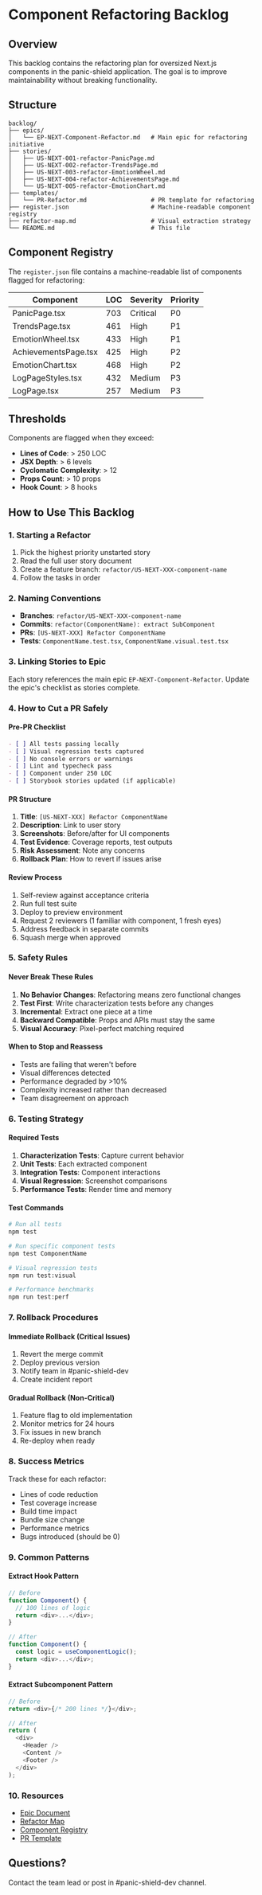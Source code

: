 # Component Refactoring Backlog

## Overview
This backlog contains the refactoring plan for oversized Next.js components in the panic-shield application. The goal is to improve maintainability without breaking functionality.

## Structure

```
backlog/
├── epics/
│   └── EP-NEXT-Component-Refactor.md   # Main epic for refactoring initiative
├── stories/
│   ├── US-NEXT-001-refactor-PanicPage.md
│   ├── US-NEXT-002-refactor-TrendsPage.md
│   ├── US-NEXT-003-refactor-EmotionWheel.md
│   ├── US-NEXT-004-refactor-AchievementsPage.md
│   └── US-NEXT-005-refactor-EmotionChart.md
├── templates/
│   └── PR-Refactor.md                  # PR template for refactoring
├── register.json                       # Machine-readable component registry
├── refactor-map.md                     # Visual extraction strategy
└── README.md                           # This file
```

## Component Registry

The `register.json` file contains a machine-readable list of components flagged for refactoring:

| Component | LOC | Severity | Priority |
|-----------|-----|----------|----------|
| PanicPage.tsx | 703 | Critical | P0 |
| TrendsPage.tsx | 461 | High | P1 |
| EmotionWheel.tsx | 433 | High | P1 |
| AchievementsPage.tsx | 425 | High | P2 |
| EmotionChart.tsx | 468 | High | P2 |
| LogPageStyles.tsx | 432 | Medium | P3 |
| LogPage.tsx | 257 | Medium | P3 |

## Thresholds

Components are flagged when they exceed:
- **Lines of Code**: > 250 LOC
- **JSX Depth**: > 6 levels
- **Cyclomatic Complexity**: > 12
- **Props Count**: > 10 props
- **Hook Count**: > 8 hooks

## How to Use This Backlog

### 1. Starting a Refactor
1. Pick the highest priority unstarted story
2. Read the full user story document
3. Create a feature branch: `refactor/US-NEXT-XXX-component-name`
4. Follow the tasks in order

### 2. Naming Conventions
- **Branches**: `refactor/US-NEXT-XXX-component-name`
- **Commits**: `refactor(ComponentName): extract SubComponent`
- **PRs**: `[US-NEXT-XXX] Refactor ComponentName`
- **Tests**: `ComponentName.test.tsx`, `ComponentName.visual.test.tsx`

### 3. Linking Stories to Epic
Each story references the main epic `EP-NEXT-Component-Refactor`. Update the epic's checklist as stories complete.

### 4. How to Cut a PR Safely

#### Pre-PR Checklist
```markdown
- [ ] All tests passing locally
- [ ] Visual regression tests captured
- [ ] No console errors or warnings
- [ ] Lint and typecheck pass
- [ ] Component under 250 LOC
- [ ] Storybook stories updated (if applicable)
```

#### PR Structure
1. **Title**: `[US-NEXT-XXX] Refactor ComponentName`
2. **Description**: Link to user story
3. **Screenshots**: Before/after for UI components
4. **Test Evidence**: Coverage reports, test outputs
5. **Risk Assessment**: Note any concerns
6. **Rollback Plan**: How to revert if issues arise

#### Review Process
1. Self-review against acceptance criteria
2. Run full test suite
3. Deploy to preview environment
4. Request 2 reviewers (1 familiar with component, 1 fresh eyes)
5. Address feedback in separate commits
6. Squash merge when approved

### 5. Safety Rules

#### Never Break These Rules
1. **No Behavior Changes**: Refactoring means zero functional changes
2. **Test First**: Write characterization tests before any changes
3. **Incremental**: Extract one piece at a time
4. **Backward Compatible**: Props and APIs must stay the same
5. **Visual Accuracy**: Pixel-perfect matching required

#### When to Stop and Reassess
- Tests are failing that weren't before
- Visual differences detected
- Performance degraded by >10%
- Complexity increased rather than decreased
- Team disagreement on approach

### 6. Testing Strategy

#### Required Tests
1. **Characterization Tests**: Capture current behavior
2. **Unit Tests**: Each extracted component
3. **Integration Tests**: Component interactions
4. **Visual Regression**: Screenshot comparisons
5. **Performance Tests**: Render time and memory

#### Test Commands
```bash
# Run all tests
npm test

# Run specific component tests
npm test ComponentName

# Visual regression tests
npm run test:visual

# Performance benchmarks
npm run test:perf
```

### 7. Rollback Procedures

#### Immediate Rollback (Critical Issues)
1. Revert the merge commit
2. Deploy previous version
3. Notify team in #panic-shield-dev
4. Create incident report

#### Gradual Rollback (Non-Critical)
1. Feature flag to old implementation
2. Monitor metrics for 24 hours
3. Fix issues in new branch
4. Re-deploy when ready

### 8. Success Metrics

Track these for each refactor:
- Lines of code reduction
- Test coverage increase
- Build time impact
- Bundle size change
- Performance metrics
- Bugs introduced (should be 0)

### 9. Common Patterns

#### Extract Hook Pattern
```typescript
// Before
function Component() {
  // 100 lines of logic
  return <div>...</div>;
}

// After
function Component() {
  const logic = useComponentLogic();
  return <div>...</div>;
}
```

#### Extract Subcomponent Pattern
```typescript
// Before
return <div>{/* 200 lines */}</div>;

// After
return (
  <div>
    <Header />
    <Content />
    <Footer />
  </div>
);
```

### 10. Resources

- [Epic Document](./epics/EP-NEXT-Component-Refactor.md)
- [Refactor Map](./refactor-map.md)
- [Component Registry](./register.json)
- [PR Template](./templates/PR-Refactor.md)

## Questions?

Contact the team lead or post in #panic-shield-dev channel.